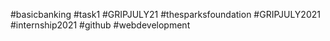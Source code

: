 #basicbanking
#task1
#GRIPJULY21
#thesparksfoundation 
#GRIPJULY2021
#internship2021 
#github 
#webdevelopment
